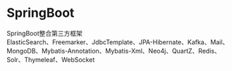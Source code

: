# SpringBoot
SpringBoot整合第三方框架<br/>
ElasticSearch、Freemarker、JdbcTemplate、JPA-Hibernate、Kafka、Mail、 MongoDB、Mybatis-Annotation、Mybatis-Xml、Neo4j、QuartZ、Redis、Solr、Thymeleaf、WebSocket
